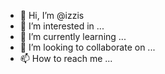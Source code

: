 - 👋 Hi, I’m @izzis
- 👀 I’m interested in ...
- 🌱 I’m currently learning ...
- 💞️ I’m looking to collaborate on ...
- 📫 How to reach me ...

<!---
izzis/izzis is a ✨ special ✨ repository because its `README.md` (this file) appears on your GitHub profile.
You can click the Preview link to take a look at your changes.
--->
